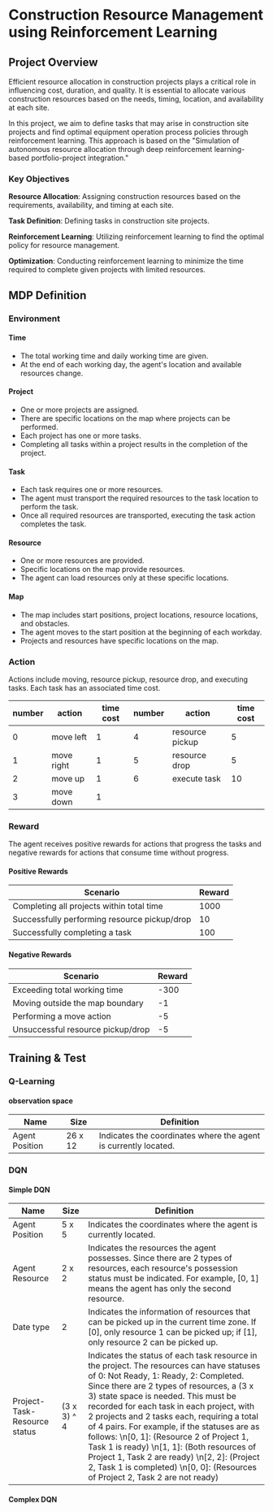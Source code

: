 # Construction Resource Management using Reinforcement Learning

## Project Overview
Efficient resource allocation in construction projects plays a critical role in influencing cost, duration, and quality. It is essential to allocate various construction resources based on the needs, timing, location, and availability at each site.

In this project, we aim to define tasks that may arise in construction site projects and find optimal equipment operation process policies through reinforcement learning. This approach is based on the "Simulation of autonomous resource allocation through deep reinforcement learning-based portfolio-project integration."

### Key Objectives
**Resource Allocation**: Assigning construction resources based on the requirements, availability, and timing at each site.

**Task Definition**: Defining tasks in construction site projects.

**Reinforcement Learning**: Utilizing reinforcement learning to find the optimal policy for resource management.

**Optimization**: Conducting reinforcement learning to minimize the time required to complete given projects with limited resources.

## MDP Definition

### Environment

#### Time
- The total working time and daily working time are given.
- At the end of each working day, the agent's location and available resources change.

#### Project
- One or more projects are assigned.
- There are specific locations on the map where projects can be performed.
- Each project has one or more tasks.
- Completing all tasks within a project results in the completion of the project.

#### Task
- Each task requires one or more resources.
- The agent must transport the required resources to the task location to perform the task.
- Once all required resources are transported, executing the task action completes the task.

#### Resource
- One or more resources are provided.
- Specific locations on the map provide resources.
- The agent can load resources only at these specific locations.

#### Map
- The map includes start positions, project locations, resource locations, and obstacles.
- The agent moves to the start position at the beginning of each workday.
- Projects and resources have specific locations on the map.

### Action
Actions include moving, resource pickup, resource drop, and executing tasks. Each task has an associated time cost.

| number | action           | time cost | number | action          | time cost |
|--------|------------------|-----------|--------|-----------------|-----------|
| 0      | move left        | 1         | 4      | resource pickup | 5         |
| 1      | move right       | 1         | 5      | resource drop   | 5         |
| 2      | move up          | 1         | 6      | execute task    | 10        |
| 3      | move down        | 1         |        |                 |           |

### Reward
The agent receives positive rewards for actions that progress the tasks and negative rewards for actions that consume time without progress.

#### Positive Rewards

| Scenario                                | Reward |
|-----------------------------------------|--------|
| Completing all projects within total time | 1000   |
| Successfully performing resource pickup/drop | 10    |
| Successfully completing a task           | 100    |

#### Negative Rewards

| Scenario                         | Reward |
|----------------------------------|--------|
| Exceeding total working time     | -300   |
| Moving outside the map boundary  | -1     |
| Performing a move action         | -5     |
| Unsuccessful resource pickup/drop | -5     |

## Training & Test

### Q-Learning

#### observation space

| Name           | Size   | Definition                                   |
| -------------- | ------ | -------------------------------------------- |
| Agent Position | 26 x 12 | Indicates the coordinates where the agent is currently located. |

### DQN 

#### Simple DQN

| Name                      | Size        | Definition                                                                                                           |
|---------------------------|-------------|----------------------------------------------------------------------------------------------------------------------|
| Agent Position            | 5 x 5       | Indicates the coordinates where the agent is currently located.                                                      |
| Agent Resource            | 2 x 2       | Indicates the resources the agent possesses. Since there are 2 types of resources, each resource's possession status must be indicated. For example, [0, 1] means the agent has only the second resource. |
| Date type                 | 2           | Indicates the information of resources that can be picked up in the current time zone. If [0], only resource 1 can be picked up; if [1], only resource 2 can be picked up. |
| Project-Task-Resource status | (3 x 3) ^ 4 | Indicates the status of each task resource in the project. The resources can have statuses of 0: Not Ready, 1: Ready, 2: Completed. Since there are 2 types of resources, a (3 x 3) state space is needed. This must be recorded for each task in each project, with 2 projects and 2 tasks each, requiring a total of 4 pairs. For example, if the statuses are as follows: \n[0, 1]: (Resource 2 of Project 1, Task 1 is ready) \n[1, 1]: (Both resources of Project 1, Task 2 are ready) \n[2, 2]: (Project 2, Task 1 is completed) \n[0, 0]: (Resources of Project 2, Task 2 are not ready) |

#### Complex DQN

